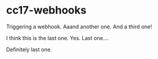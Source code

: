 # cc17-webhooks

Triggering a webhook.
Aaand another one.
And a third one!


I think this is the last one.
Yes. Last one....


Definitely last one.
